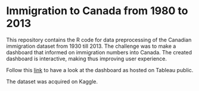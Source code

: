 # Immigration to Canada from 1980 to 2013

This repository contains the R code for data preprocessing of the Canadian immigration dataset from 1930 till 2013. The challenge was to make a dashboard that informed on immigration numbers into Canada. The created dashboard is interactive, making thus improving user experience. 

Follow this [link](https://public.tableau.com/profile/adogbeji.agberien#!/vizhome/ImmigrationtoCanadafrom1990to2013/Dashboard2) to have a look at the dashboard as hosted on Tableau public. 

The dataset was acquired on Kaggle.
